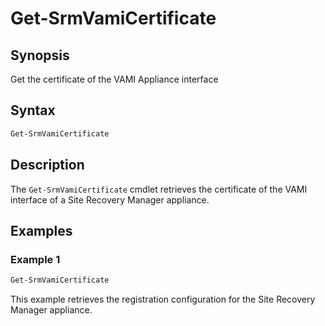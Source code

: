 # Get-SrmVamiCertificate

## Synopsis

Get the certificate of the VAMI Appliance interface

## Syntax

```powershell
Get-SrmVamiCertificate
```

## Description

The `Get-SrmVamiCertificate` cmdlet retrieves the certificate of the VAMI interface of a Site Recovery Manager appliance.

## Examples

### Example 1

```powershell
Get-SrmVamiCertificate
```

This example retrieves the registration configuration for the Site Recovery Manager appliance.
